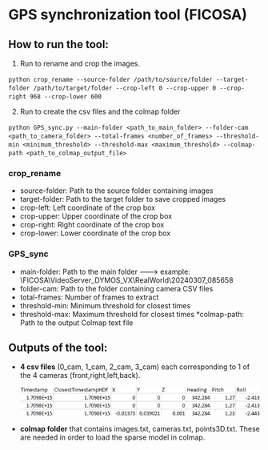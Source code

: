# GPS synchronization tool (FICOSA)

## How to run the tool:
1. Run to rename and crop the images.
   
`python crop_rename --source-folder /path/to/source/folder --target-folder /path/to/target/folder --crop-left 0 --crop-upper 0 --crop-right 968 --crop-lower 600`

2. Run to create the csv files and the colmap folder
   
`python GPS_sync.py --main-folder <path_to_main_folder> --folder-cam <path_to_camera_folder> --total-frames <number_of_frames> --threshold-min <minimum_threshold> --threshold-max <maximum_threshold> --colmap-path <path_to_colmap_output_file>`

### crop_rename
* source-folder: Path to the source folder containing images
* target-folder: Path to the target folder to save cropped images
* crop-left: Left coordinate of the crop box
* crop-upper: Upper coordinate of the crop box
* crop-right: Right coordinate of the crop box
* crop-lower: Lower coordinate of the crop box

### GPS_sync
* main-folder: Path to the main folder ---> example: \FICOSA\VideoServer_DYMOS_VX\RealWorld\20240307_085658 
* folder-cam: Path to the folder containing camera CSV files
* total-frames: Number of frames to extract
* threshold-min: Minimum threshold for closest times
* threshold-max: Maximum threshold for closest times
*colmap-path: Path to the output Colmap text file 



## Outputs of the tool:
* __4 csv files__ (0_cam, 1_cam, 2_cam, 3_cam) each corresponding to 1 of the 4 cameras (front,right,left,back).
  
  ![Example of csv file](csv_example.png)
* __colmap folder__ that contains images.txt, cameras.txt, points3D.txt. These are needed in order to load the sparse model in colmap. 



